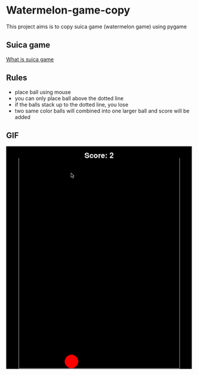 # Watermelon-game-copy
 This project aims is to copy suica game (watermelon game) using pygame

## Suica game
[What is suica game](https://www.youtube.com/watch?v=_o-7KLragfQ)

## Rules
- place ball using mouse
- you can only place ball above the dotted line
- if the balls stack up to the dotted line, you lose
- two same color balls will combined into one larger ball and score will be added

## GIF
![gif](suica_game1.gif)